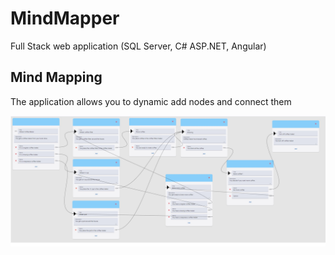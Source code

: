 # MindMapper

Full Stack web application (SQL Server, C# ASP.NET, Angular)

## Mind Mapping

The application allows you to dynamic add nodes and connect them

<img src="https://github.com/matjmase/MindMapper/blob/main/Images/demoNetwork.jpg" width="600" />
